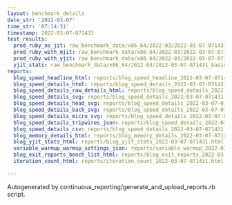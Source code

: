 ```yaml
---
layout: benchmark_details
date_str: '2022-03-07'
time_str: '07:14:31'
timestamp: 2022-03-07-071431
test_results:
  prod_ruby_no_jit: raw_benchmark_data/x86_64/2022-03/2022-03-07-071431_basic_benchmark_prod_ruby_no_jit.json
  prod_ruby_with_mjit: raw_benchmark_data/x86_64/2022-03/2022-03-07-071431_basic_benchmark_prod_ruby_with_mjit.json
  prod_ruby_with_yjit: raw_benchmark_data/x86_64/2022-03/2022-03-07-071431_basic_benchmark_prod_ruby_with_yjit.json
  yjit_stats: raw_benchmark_data/x86_64/2022-03/2022-03-07-071431_basic_benchmark_yjit_stats.json
reports:
  blog_speed_headline_html: reports/blog_speed_headline_2022-03-07-071431.html
  blog_speed_details_html: reports/blog_speed_details_2022-03-07-071431.html
  blog_speed_details_raw_details_html: reports/blog_speed_details_2022-03-07-071431.raw_details.html
  blog_speed_details_svg: reports/blog_speed_details_2022-03-07-071431.svg
  blog_speed_details_head_svg: reports/blog_speed_details_2022-03-07-071431.head.svg
  blog_speed_details_back_svg: reports/blog_speed_details_2022-03-07-071431.back.svg
  blog_speed_details_micro_svg: reports/blog_speed_details_2022-03-07-071431.micro.svg
  blog_speed_details_tripwires_json: reports/blog_speed_details_2022-03-07-071431.tripwires.json
  blog_speed_details_csv: reports/blog_speed_details_2022-03-07-071431.csv
  blog_memory_details_html: reports/blog_memory_details_2022-03-07-071431.html
  blog_yjit_stats_html: reports/blog_yjit_stats_2022-03-07-071431.html
  variable_warmup_warmup_settings_json: reports/variable_warmup_2022-03-07-071431.warmup_settings.json
  blog_exit_reports_bench_list_html: reports/blog_exit_reports_2022-03-07-071431.bench_list.html
  iteration_count_html: reports/iteration_count_2022-03-07-071431.html

---
```

Autogenerated by continuous_reporting/generate_and_upload_reports.rb script.
